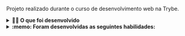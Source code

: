 Projeto realizado durante o curso de desenvolvimento web na Trybe.

<details>
  <summary><strong>👨‍💻 O que foi desenvolvido</strong></summary><br />

    Foi desenvolvida uma palicação capaz de reproduzir várias músicas das mais variadas bandas e artistas. Essa aplicação será capaz de:

        * Fazer login;
        * Pesquisar por uma banda ou artista;
        * Listar os álbuns disponíveis dessa banda ou artista;
        * Visualizar as músicas de um álbum selecionado;
        * Reproduzir uma prévia das músicas deste álbum;
        * Favoritar e desfavoritar músicas;
</details>
<details>
  <summary><strong>:memo: Foram desenvolvidas as seguintes habilidades:</strong></summary><br />

  * Fazer requisições e consumir dados vindos de uma API;

  * Utilizar os ciclos de vida de um componente React;

  * Utilizar a função setState de forma a garantir que um determinado código só é executado após o estado ser atualizado;
  
  * Criar componentes de classe em React;

  * Utilizar o componente BrowserRouter corretamente;

  * Criar rotas, mapeando o caminho da URL com o componente correspondente, via Route;

  * Utilizar o Switch do React Router;
  
  * Criar links de navegação na aplicação com o componente Link;
</details>

